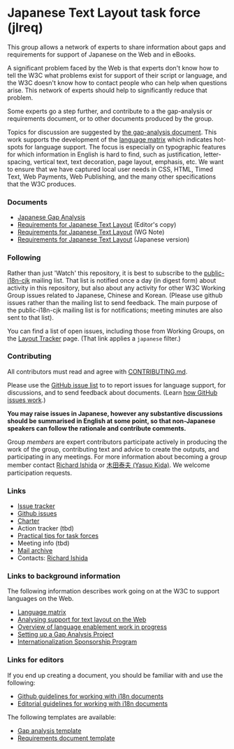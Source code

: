 # Japanese Text Layout task force (jlreq)

This group allows a network of experts to share information about gaps and requirements for support of Japanese on the Web and in eBooks. 

A significant problem faced by the Web is that experts don't know how to tell the W3C what problems exist for support of their script or language, and the W3C doesn't know how to contact people who can help when questions arise. This network of experts should help to significantly reduce that problem. 

Some experts go a step further, and contribute to a the gap-analysis or requirements document, or to other documents produced by the group.

Topics for discussion are suggested by [the gap-analysis document](https://w3c.github.io/jlreq/gap-analysis/). This work supports the development of the [language matrix](https://w3c.github.io/typography/gap-analysis/language-matrix.html) which indicates hot-spots for language support. The focus is especially on typographic features for which information in English is hard to find, such as justification, letter-spacing, vertical text, text decoration, page layout, emphasis, etc.   We want to ensure that we have captured local user needs in CSS, HTML, Timed Text, Web Payments, Web Publishing, and the many other specifications that the W3C produces. 

### Documents
- [Japanese Gap Analysis](https://w3c.github.io/jlreq/gap-analysis/) 
- [Requirements for Japanese Text Layout](https://w3c.github.io/jlreq/) (Editor's copy)
- [Requirements for Japanese Text Layout](https://www.w3.org/TR/jlreq/) (WG Note)
- [Requirements for Japanese Text Layout](https://www.w3.org/TR/2012/NOTE-jlreq-20120403/ja/) (Japanese version)

### Following
Rather than just 'Watch' this repository, it is best to subscribe to the [public-i18n-cjk](https://lists.w3.org/Archives/Public/public-i18n-cjk/) mailing list. That list is notified once a day (in digest form) about activity in this repository, but also about any activity for other W3C Working Group issues related to Japanese, Chinese and Korean. (Please use github issues rather than the mailing list to send feedback. The main purpose of the public-i18n-cjk mailing list is for notifications; meeting minutes are also sent to that list).

You can find a list of open issues, including those from Working Groups, on the [Layout Tracker](http://w3c.github.io/i18n-activity/textlayout/?filter=jlreq) page. (That link applies a `japanese` filter.)

### Contributing
All contributors must read and agree with [CONTRIBUTING.md](CONTRIBUTING.md).

Please use the [GitHub issue list](https://github.com/w3c/jlreq/issues) to to report issues for language support, for discussions, and to send feedback about documents. (Learn [how GitHub issues work](http://w3c.github.io/i18n-activity/guidelines/issues.html).)

**You may raise issues in Japanese, however any substantive discussions should be summarised in English at some point, so that non-Japanese speakers can follow the rationale and contribute comments.**

Group _members_ are expert contributors participate actively in producing the work of the group, contributing text and advice to create the outputs, and participating in any meetings. For more information about becoming a group member contact [Richard Ishida](mailto:ishida@w3.org) or [木田泰夫 (Yasuo Kida)](mailto:kida@me.com). We welcome participation requests.


### Links
- [Issue tracker](http://w3c.github.io/i18n-activity/textlayout/?filter=japanese)
- [Github issues](https://github.com/w3c/jlreq/issues)
- [Charter](https://w3c.github.io/jlreq/charter/)
- Action tracker (tbd)
- [Practical tips for task forces](https://w3c.github.io/i18n-activity/guidelines/process.html)
- Meeting info (tbd)
- [Mail archive](https://lists.w3.org/Archives/Public/public-i18n-cjk/)
- Contacts: [Richard Ishida](mailto:ishida@w3.org)


### Links to background information
The following information describes work going on at the W3C to support languages on the Web.
- [Language matrix](http://w3c.github.io/typography/gap-analysis/language-matrix.html)
- [Analysing support for text layout on the Web](https://github.com/w3c/i18n-discuss/wiki/Analysing-support-for-text-layout-on-the-Web)
- [Overview of language enablement work in progress](https://www.w3.org/International/layout)
- [Setting up a Gap Analysis Project](https://github.com/w3c/typography/wiki/Setting-up-a-Gap-Analysis-Project)
- [Internationalization Sponsorship Program](https://www.w3.org/International/sponsorship/)


### Links for editors
If you end up creating a document, you should be familiar with and use the following:
- [Github guidelines for working with i18n documents](http://w3c.github.io/i18n-activity/guidelines/github)
- [Editorial guidelines for working with i18n documents](http://w3c.github.io/i18n-activity/guidelines/editing)

The following templates are available:
- [Gap analysis template](http://w3c.github.io/i18n-activity/templates/gap-analysis/gap-analysis_template.html)
- [Requirements document template](http://w3c.github.io/i18n-activity/templates/lreq_doc/gap-analysis_template.html)



